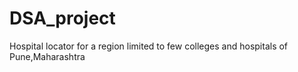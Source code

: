 # DSA_project
Hospital locator for a region
limited to few colleges and hospitals of Pune,Maharashtra
